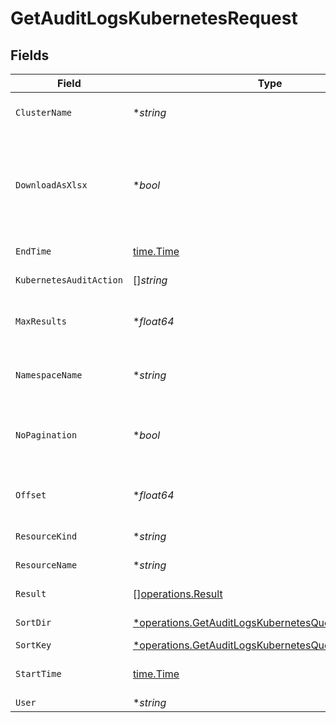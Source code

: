 # GetAuditLogsKubernetesRequest


## Fields

| Field                                                                                                                            | Type                                                                                                                             | Required                                                                                                                         | Description                                                                                                                      |
| -------------------------------------------------------------------------------------------------------------------------------- | -------------------------------------------------------------------------------------------------------------------------------- | -------------------------------------------------------------------------------------------------------------------------------- | -------------------------------------------------------------------------------------------------------------------------------- |
| `ClusterName`                                                                                                                    | **string*                                                                                                                        | :heavy_minus_sign:                                                                                                               | the cluster name to filter by                                                                                                    |
| `DownloadAsXlsx`                                                                                                                 | **bool*                                                                                                                          | :heavy_minus_sign:                                                                                                               | When true, the API will return an xlsx file, and pagination will be ignored                                                      |
| `EndTime`                                                                                                                        | [time.Time](https://pkg.go.dev/time#Time)                                                                                        | :heavy_check_mark:                                                                                                               | End date of the query                                                                                                            |
| `KubernetesAuditAction`                                                                                                          | []*string*                                                                                                                       | :heavy_minus_sign:                                                                                                               | Kubernetes audit action                                                                                                          |
| `MaxResults`                                                                                                                     | **float64*                                                                                                                       | :heavy_minus_sign:                                                                                                               | The number of entries to return (pagination)                                                                                     |
| `NamespaceName`                                                                                                                  | **string*                                                                                                                        | :heavy_minus_sign:                                                                                                               | the namespace name to filter by                                                                                                  |
| `NoPagination`                                                                                                                   | **bool*                                                                                                                          | :heavy_minus_sign:                                                                                                               | When true, the pagination params will be ignored                                                                                 |
| `Offset`                                                                                                                         | **float64*                                                                                                                       | :heavy_minus_sign:                                                                                                               | Return entries from this offset (pagination)                                                                                     |
| `ResourceKind`                                                                                                                   | **string*                                                                                                                        | :heavy_minus_sign:                                                                                                               | Resource kind                                                                                                                    |
| `ResourceName`                                                                                                                   | **string*                                                                                                                        | :heavy_minus_sign:                                                                                                               | Resource name                                                                                                                    |
| `Result`                                                                                                                         | [][operations.Result](../../../pkg/models/operations/result.md)                                                                  | :heavy_minus_sign:                                                                                                               | event result filter                                                                                                              |
| `SortDir`                                                                                                                        | [*operations.GetAuditLogsKubernetesQueryParamSortDir](../../../pkg/models/operations/getauditlogskubernetesqueryparamsortdir.md) | :heavy_minus_sign:                                                                                                               | sorting direction                                                                                                                |
| `SortKey`                                                                                                                        | [*operations.GetAuditLogsKubernetesQueryParamSortKey](../../../pkg/models/operations/getauditlogskubernetesqueryparamsortkey.md) | :heavy_minus_sign:                                                                                                               | sort key                                                                                                                         |
| `StartTime`                                                                                                                      | [time.Time](https://pkg.go.dev/time#Time)                                                                                        | :heavy_check_mark:                                                                                                               | Start date of the query                                                                                                          |
| `User`                                                                                                                           | **string*                                                                                                                        | :heavy_minus_sign:                                                                                                               | User name                                                                                                                        |